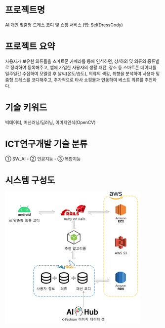 # 프로젝트명
AI 개인 맞춤형 드레스 코디 및 쇼핑 서비스 (앱: SelfDressCody)

# 프로젝트 요약
사용자가 보유한 의류들을 스마트폰 카메라를 통해 인식하면, 상/하의 및 의류의 종류별로 정리하여 등록해주고, 앱에 가입한 사용자의 생활 패턴, 장소 등 스마트폰 데이터를 일주일간 수집하여 모델링 후 날씨(온도/습도), 의류의 색감, 취향을 분석하여 사용자 맞춤형 드레스를 코디해주고, 추가적으로 타사 쇼핑몰과 연동하여 베스트 의류를 추천하다. 

# 기술 키워드
빅데이터, 머신러닝/딥러닝, 이미지인식(OpenCV) 

# ICT연구개발 기술 분류
① SW_AI - ② 인공지능 - ③ 복합지능

# 시스템 구성도
![Semantic description of image](img\시스템_구성도.png "Image Title")
